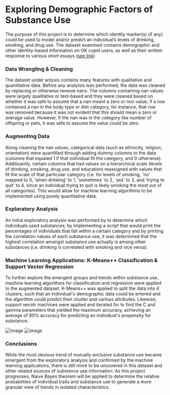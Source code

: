 # Exploring Demographic Factors of Substance Use

The purpose of this project is to determine which identity marker(s) (if any) could be used to model and/or predict an individual’s levels of drinking, smoking, and drug use. The dataset examined contains demographic and other identity-based information on OK cupid users, as well as their written response to various short essays ([see link](https://www.kaggle.com/datasets/andrewmvd/okcupid-profiles))

### Data Wrangling & Cleaning

The dataset under anlysis contains many features with qualitative and quantitative data. Before any analyisis was performed, the data was cleaned by replacing or otherwise remove nans. The columns containing nan values were largely qualitative or text-based and they were cleaned based on whether it was safe to assume that a nan meant a zero or non value; if a row contained a nan  in the body type or diet category, for instance, that row was removed because it was not evident that this should mean a zero or average value. However, if the nan was in the category like number of offspring or pets, it was safe to assume the value could be zero.

### Augmenting Data

Along cleaning the nan values, categorical data (such as ethnicity, religion, orientation) were quantified through adding dummy columns to the data (columns that equaled 1 if that individual fit the category, and 0 otherwise). Additioanlly, certain columns that had values on a hierarchical scale (levels of drinking, smoking, drug use, and education) reassigned with values that fit the scale of that particular category (i.e. for levels of smoking, 'no' mapped to 0, 'when drinking' to 1, 'sometimes' to 2, 'yes' to 3, and 'trying to quit' to 4, since an individual trying to quit is likely smoking the most out of all categories). This would allow for machine learning algorithms to be implemented using purely quantitative data.

### Exploratory Analysis

An initial exploratory analysis was performed by to determine which individuals used substances;  by implementing a script that would print the percentages of individuals that fall within a certain category and by printing the correlation values of each substance use, it was determined that the highest correlation amongst substance use actually is among other substances (i.e. drinking is correlated with smoking and vice versa). 

### Machine Learning Applications: K-Means++ Classification & Support Vector Regression

To further explore the emergent groups and trends within substance use, machine learning algorithms for classification and regression were applied to the augmented dataset. K-Means++ was applied to split the data into 4 clusters, such that an individual's demographic data could be entered and the algorithm could predict their cluster and various attributes. Likewise, support vecotr machines were applied and iterated for to find the C and gamma parameters that yielded the maximum accuracy, achieving an average of 80% accuracy for predicting an individual's propensity for substance.

![image](https://user-images.githubusercontent.com/28024140/227397676-eba913f5-96ba-46eb-9b0b-b67d5be9d16c.png)
![image](https://user-images.githubusercontent.com/28024140/227397687-f8209c81-1ca6-4f5d-8ab5-72f49f42c6cf.png)


### Conclusions

While the most obvious trend of mutually exclusive substance use became emergent from the exploratory analysis and confirmed by the machine learning applications, there is still more to be uncovered in this dataset and other related sources of substance use information. As this project progresses, Naive Bayes theorem will be applied to determine the relative probabilities of individual traits and substance use to generate a more granular view of trends in isolated characteristics. 

